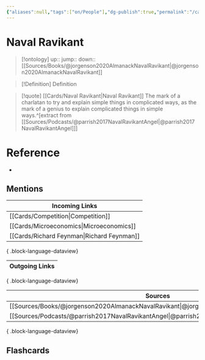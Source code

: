 ```yaml
---
{"aliases":null,"tags":["on/People"],"dg-publish":true,"permalink":"/cards/naval-ravikant/","dgPassFrontmatter":true}
---
```


# Naval Ravikant

> [!ontology]
> up:: 
> jump:: 
> down:: [[Sources/Books/@jorgenson2020AlmanackNavalRavikant\|@jorgenson2020AlmanackNavalRavikant]]

> [!Definition] Definition

> [!quote] [[Cards/Naval Ravikant\|Naval Ravikant]]
> The mark of a charlatan to try and explain simple things in complicated ways, as the mark of a genius to explain complicated things in simple ways.^[extract from [[Sources/Podcasts/@parrish2017NavalRavikantAngel\|@parrish2017NavalRavikantAngel]]]

# Reference

- 

## Mentions

| Incoming Links                                |
| --------------------------------------------- |
| [[Cards/Competition\|Competition]]         |
| [[Cards/Microeconomics\|Microeconomics]]   |
| [[Cards/Richard Feynman\|Richard Feynman]] |

{ .block-language-dataview}

| Outgoing Links |
| -------------- |

{ .block-language-dataview}

| Sources                                                                                       |
| --------------------------------------------------------------------------------------------- |
| [[Sources/Books/@jorgenson2020AlmanackNavalRavikant\|@jorgenson2020AlmanackNavalRavikant]] |
| [[Sources/Podcasts/@parrish2017NavalRavikantAngel\|@parrish2017NavalRavikantAngel]]        |

{ .block-language-dataview}

## Flashcards